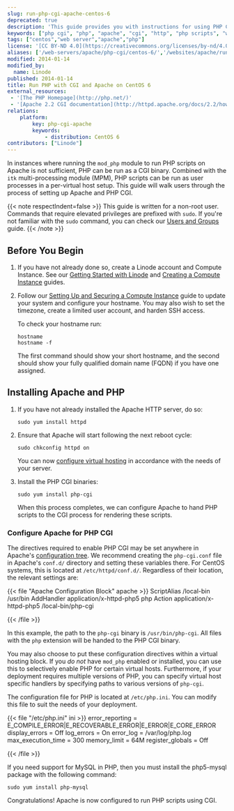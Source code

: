 ```yaml
---
slug: run-php-cgi-apache-centos-6
deprecated: true
description: 'This guide provides you with instructions for using PHP CGI to run PHP scripts as individuals users on your system for better security on and performance on CentOS 6.'
keywords: ["php cgi", "php", "apache", "cgi", "http", "php scripts", "web apps", "web applications"]
tags: ["centos","web server","apache","php"]
license: '[CC BY-ND 4.0](https://creativecommons.org/licenses/by-nd/4.0)'
aliases: ['/web-servers/apache/php-cgi/centos-6/','/websites/apache/run-php-applications-under-cgi-with-apache-on-centos-6/','/web-servers/apache/run-php-cgi-apache-centos-6/','/websites/apache/run-php-cgi-apache-centos-6/']
modified: 2014-01-14
modified_by:
  name: Linode
published: 2014-01-14
title: Run PHP with CGI and Apache on CentOS 6
external_resources:
 - '[The PHP Homepage](http://php.net/)'
 - '[Apache 2.2 CGI documentation](http://httpd.apache.org/docs/2.2/howto/cgi.html)'
relations:
    platform:
        key: php-cgi-apache
        keywords:
            - distribution: CentOS 6
contributors: ["Linode"]
---
```


In instances where running the `mod_php` module to run PHP scripts on Apache is not sufficient, PHP can be run as a CGI binary. Combined with the `itk` multi-processing module (MPM), PHP scripts can be run as user processes in a per-virtual host setup. This guide will walk users through the process of setting up Apache and PHP CGI.

{{< note respectIndent=false >}}
This guide is written for a non-root user. Commands that require elevated privileges are prefixed with `sudo`. If you're not familiar with the `sudo` command, you can check our [Users and Groups](/docs/guides/linux-users-and-groups/) guide.
{{< /note >}}

## Before You Begin

1.  If you have not already done so, create a Linode account and Compute Instance. See our [Getting Started with Linode](/docs/products/platform/get-started/) and [Creating a Compute Instance](/docs/products/compute/compute-instances/guides/create/) guides.

1.  Follow our [Setting Up and Securing a Compute Instance](/docs/products/compute/compute-instances/guides/set-up-and-secure/) guide to update your system and configure your hostname. You may also wish to set the timezone, create a limited user account, and harden SSH access.

    To check your hostname run:

        hostname
        hostname -f

    The first command should show your short hostname, and the second should show your fully qualified domain name (FQDN) if you have one assigned.

## Installing Apache and PHP

1.  If you have not already installed the Apache HTTP server, do so:

        sudo yum install httpd

2.  Ensure that Apache will start following the next reboot cycle:

        sudo chkconfig httpd on

    You can now [configure virtual hosting](/docs/guides/apache-2-web-server-on-centos-5/#configure-apache) in accordance with the needs of your server.

3.  Install the PHP CGI binaries:

        sudo yum install php-cgi

    When this process completes, we can configure Apache to hand PHP scripts to the CGI process for rendering these scripts.


### Configure Apache for PHP CGI

The directives required to enable PHP CGI may be set anywhere in Apache's [configuration tree](/docs/guides/apache-configuration-basics/). We recommend creating the `php-cgi.conf` file in Apache's `conf.d/` directory and setting these variables there. For CentOS systems, this is located at `/etc/httpd/conf.d/`. Regardless of their location, the relevant settings are:

{{< file "Apache Configuration Block" apache >}}
ScriptAlias /local-bin /usr/bin
AddHandler application/x-httpd-php5 php
Action application/x-httpd-php5 /local-bin/php-cgi

{{< /file >}}


In this example, the path to the `php-cgi` binary is `/usr/bin/php-cgi`. All files with the `php` extension will be handed to the PHP CGI binary.

You may also choose to put these configuration directives within a virtual hosting block. If you *do not* have `mod_php` enabled or installed, you can use this to selectively enable PHP for certain virtual hosts. Furthermore, if your deployment requires multiple versions of PHP, you can specify virtual host specific handlers by specifying paths to various versions of `php-cgi`.

The configuration file for PHP is located at `/etc/php.ini`. You can modify this file to suit the needs of your deployment.

{{< file "/etc/php.ini" ini >}}
error_reporting = E_COMPILE_ERROR|E_RECOVERABLE_ERROR|E_ERROR|E_CORE_ERROR
display_errors = Off
log_errors = On
error_log = /var/log/php.log
max_execution_time = 300
memory_limit = 64M
register_globals = Off

{{< /file >}}


If you need support for MySQL in PHP, then you must install the php5-mysql package with the following command:

    sudo yum install php-mysql

Congratulations! Apache is now configured to run PHP scripts using CGI.
